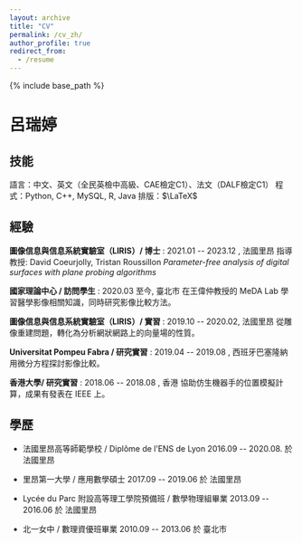 ```yaml
---
layout: archive
title: "CV"
permalink: /cv_zh/
author_profile: true
redirect_from:
  - /resume
---
```


{% include base_path %}

呂瑞婷
============

技能
----------------------------------------

語言：中文、英文（全民英檢中高級、CAE檢定C1）、法文（DALF檢定C1）
程式：Python, C++, MySQL, R, Java
排版：$\LaTeX$

經驗
----------------------------------------

**圖像信息與信息系統實驗室（LIRIS）/ 博士**
: 2021.01 -- 2023.12 , 法國里昂
  指導教授: David Coeurjolly, Tristan Roussillon
  *Parameter-free analysis of digital surfaces with plane probing algorithms*

**國家理論中心 / 訪問學生**
: 2020.03 至今, 臺北市
  在王偉仲教授的 MeDA Lab 學習醫學影像相關知識，同時研究影像比較方法。

**圖像信息與信息系統實驗室（LIRIS）/ 實習**
: 2019.10 -- 2020.02, 法國里昂
  從雕像重建問題，轉化為分析網狀網路上的向量場的性質。

**Universitat Pompeu Fabra / 研究實習**
: 2019.04 -- 2019.08 , 西班牙巴塞隆納
  用微分方程探討影像比較。

**香港大學/ 研究實習**
: 2018.06 -- 2018.08 , 香港
  協助仿生機器手的位置模擬計算，成果有發表在 IEEE 上。

學歷
----------------------------------------

- 法國里昂高等師範學校 / Diplôme de l’ENS de Lyon
2016.09 -- 2020.08.  於 法國里昂

- 里昂第一大學 / 應用數學碩士
2017.09 -- 2019.06 於 法國里昂

- Lycée du Parc 附設高等理工學院預備班 / 數學物理組畢業
2013.09 -- 2016.06 於 法國里昂

- 北一女中 / 數理資優班畢業
2010.09 -- 2013.06 於 臺北市
